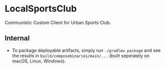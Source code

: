 # LocalSportsClub

Communistic Custom Client for Urban Sports Club.

## Internal

* To package deployable artifacts, simply run `./gradlew package` and see the results in `build/composebinaries/main/...` (built seperately on macOS, Linux, Windows).
